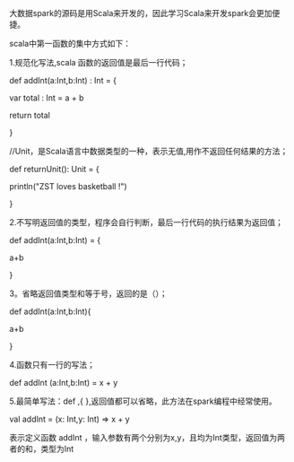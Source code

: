 大数据spark的源码是用Scala来开发的，因此学习Scala来开发spark会更加便捷。

scala中第一函数的集中方式如下：

1.规范化写法,scala 函数的返回值是最后一行代码；

def addInt(a:Int,b:Int) : Int = {

var total : Int = a + b

return total

}

//Unit，是Scala语言中数据类型的一种，表示无值,用作不返回任何结果的方法；

def returnUnit(): Unit = {

println("ZST loves basketball !")

}



2.不写明返回值的类型，程序会自行判断，最后一行代码的执行结果为返回值；

def addInt(a:Int,b:Int) = {

a+b

}



3。省略返回值类型和等于号，返回的是（）；

def addInt(a:Int,b:Int){

a+b

} 



4.函数只有一行的写法；



def addInt (a:Int,b:Int) = x + y



5.最简单写法：def ,{ },返回值都可以省略，此方法在spark编程中经常使用。

val addInt = (x: Int,y: Int) => x + y 

表示定义函数 addInt ，输入参数有两个分别为x,y，且均为Int类型，返回值为两者的和，类型为Int